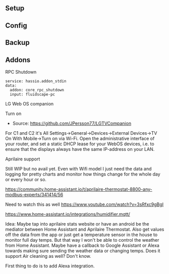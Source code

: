 

## Setup


## Config


## Backup


## Addons

RPC Shutdown

```
service: hassio.addon_stdin
data: 
  addon: core_rpc_shutdown
  input: fluidscape-pc

```

LG Web OS companion

Turn on 
- Source: https://github.com/JPersson77/LGTVCompanion

For C1 and C2 it's All Settings->General->Devices->External Devices->TV On With Mobile->Turn on via Wi-Fi.
Open the administrative interface of your router, and set a static DHCP lease for your WebOS devices, i.e. to ensure that the displays always have the same IP-address on your LAN.


Aprilaire support

Still WIP but no avail yet. Even with Wifi model
I just need the data and logging for pretty charts and monitor how things change for the whole day or every hour or so.

https://community.home-assistant.io/t/aprilaire-thermostat-8800-any-modbus-experts/341414/56


Need to watch this as well
https://www.youtube.com/watch?v=3sRfxc9gBgI

https://www.home-assistant.io/integrations/humidifier.mqtt/

Idea: Maybe tap into aprilaire stats  website or have an android be the mediator between Home Assistant and Aprilaire Thermostat.
Also get values off the data from the app or just get a temperature sensor in the house to monitor full day temps. But that way I won't be able to control the weather from Home Assistant. Maybe have a callback to Google Assistant or Alexa towards making sure sending the weather data or changing temps.
Does it support Air cleaning as well? Don't know.

First thing to do is to add Alexa integration.

